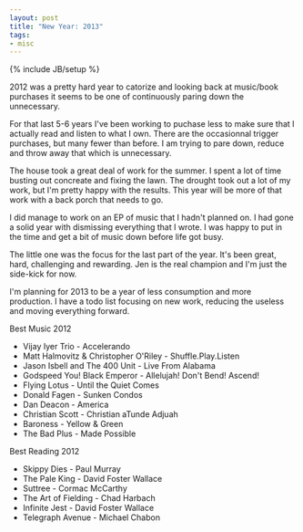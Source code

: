 ```yaml
---
layout: post
title: "New Year: 2013"
tags:
- misc
---
```

{% include JB/setup %}

2012 was a pretty hard year to catorize and looking back at music/book purchases it seems to be one of continuously paring down the unnecessary. 

For that last 5-6 years I've been working to puchase less to make sure that I actually read and listen to what I own. There are the occasionnal trigger purchases, but many fewer than before. I am trying to pare down, reduce and throw away that which is unnecessary. 

The house took a great deal of work for the summer. I spent a lot of time busting out concreate and fixing the lawn. The drought took out a lot of my work, but I'm pretty happy with the results. This year will be more of that work with a back porch that needs to go. 

I did manage to work on an EP of music that I hadn't planned on. I had gone a solid year with dismissing everything that I wrote. I was happy to put in the time and get a bit of music down before life got busy. 

The little one was the focus for the last part of the year. It's been great, hard, challenging and rewarding. Jen is the real champion and I'm just the side-kick for now. 

I'm planning for 2013 to be a year of less consumption and more production. I have a todo list focusing on new work, reducing the useless and moving everything forward. 

Best Music 2012
* Vijay Iyer Trio - Accelerando
* Matt Halmovitz & Christopher O'Riley - Shuffle.Play.Listen
* Jason Isbell and The 400 Unit - Live From Alabama
* Godspeed You! Black Emperor - Allelujah! Don't Bend! Ascend!
* Flying Lotus - Until the Quiet Comes
* Donald Fagen - Sunken Condos
* Dan Deacon - America
* Christian Scott - Christian aTunde Adjuah
* Baroness - Yellow & Green
* The Bad Plus - Made Possible

Best Reading 2012
* Skippy Dies - Paul Murray
* The Pale King - David Foster Wallace
* Suttree - Cormac McCarthy
* The Art of Fielding - Chad Harbach
* Infinite Jest - David Foster Wallace
* Telegraph Avenue - Michael Chabon
